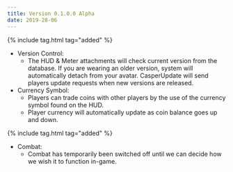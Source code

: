 ```yaml
---
title: Version 0.1.0.0 Alpha
date: 2019-28-06
---
```

{% include tag.html tag="added" %}
- Version Control:
	- The HUD & Meter attachments will check current version from the database. If you are wearing an older version, system will automatically detach from your avatar. CasperUpdate will send players update requests when new versions are released.
- Currency Symbol:
	- Players can trade coins with other players by the use of the currency symbol found on the HUD.
	- Player currency will automatically update as coin balance goes up and down.

{% include tag.html tag="added" %}
- Combat:
	- Combat has temporarily been switched off until we can decide how we wish it to function in-game.